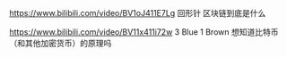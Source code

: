 https://www.bilibili.com/video/BV1oJ411E7Lg 回形针 区块链到底是什么

https://www.bilibili.com/video/BV11x411i72w  3 Blue 1 Brown 想知道比特币（和其他加密货币）的原理吗